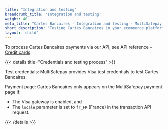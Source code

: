 ```yaml
---
title: "Integration and testing"
breadcrumb_title: 'Integration and testing'
weight: 40
meta_title: "Cartes Bancaires - Integration and testing - MultiSafepay Docs"
short_description: "Testing Cartes Bancaires in your ecommerce platform"
layout: 'child'
---
```


To process Cartes Bancaires payments via our API, see API reference – [Credit cards](/api/#credit-cards).

{{< details title="Credentials and testing process" >}}

Test credentials: MultiSafepay provides Visa test credentials to test Cartes Bancaires.

Payment page: Cartes Bancaires only appears on the MultiSafepay payment page if:

- The Visa gateway is enabled, and
- The `locale` parameter is set to `fr_FR` (France) in the transaction API request.

{{< /details >}}